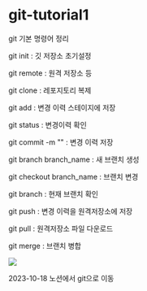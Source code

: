# git-tutorial1
git 기본 명령어 정리

git init : 깃 저장소 초기설정

git remote : 원격 저장소 등

git clone : 레포지토리 복제 

git add : 변경 이력 스테이지에 저장

git status : 변경이력 확인

git commit -m "" : 변경 이력 저장

git branch branch_name : 새 브랜치 생성

git checkout branch_name : 브랜치 변경

git branch : 현재 브랜치 확인

git push : 변경 이력을 원격저장소에 저장

git pull : 원격저장소 파일 다운로드

git merge : 브랜치 병합

<img src="https://res.cloudinary.com/practicaldev/image/fetch/s--M_fHUEqA--/c_limit%2Cf_auto%2Cfl_progressive%2Cq_auto%2Cw_880/https://thepracticaldev.s3.amazonaws.com/i/128hsgntnsu9bww0y8sz.png">


2023-10-18 노션에서 git으로 이동

